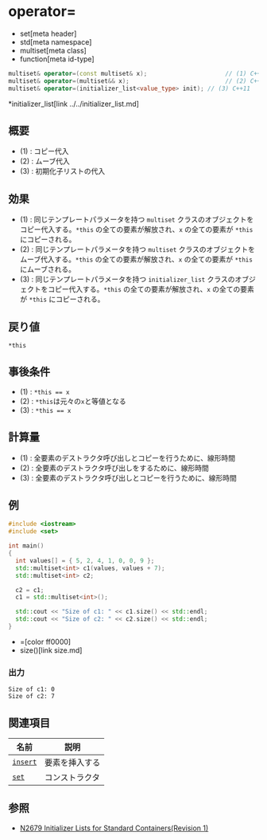 # operator=
* set[meta header]
* std[meta namespace]
* multiset[meta class]
* function[meta id-type]

```cpp
multiset& operator=(const multiset& x);                      // (1) C++03
multiset& operator=(multiset&& x);                           // (2) C++11
multiset& operator=(initializer_list<value_type> init); // (3) C++11
```
*initializer_list[link ../../initializer_list.md]

## 概要
- (1) : コピー代入
- (2) : ムーブ代入
- (3) : 初期化子リストの代入


## 効果
- (1) : 同じテンプレートパラメータを持つ `multiset` クラスのオブジェクトをコピー代入する。`*this` の全ての要素が解放され、`x` の全ての要素が `*this` にコピーされる。
- (2) : 同じテンプレートパラメータを持つ `multiset` クラスのオブジェクトをムーブ代入する。`*this` の全ての要素が解放され、`x` の全ての要素が `*this` にムーブされる。
- (3) : 同じテンプレートパラメータを持つ `initializer_list` クラスのオブジェクトをコピー代入する。`*this` の全ての要素が解放され、`x` の全ての要素が `*this` にコピーされる。


## 戻り値
`*this`


## 事後条件
- (1) : `*this == x`
- (2) : `*this`は元々の`x`と等値となる
- (3) : `*this == x`


## 計算量
- (1) : 全要素のデストラクタ呼び出しとコピーを行うために、線形時間
- (2) : 全要素のデストラクタ呼び出しをするために、線形時間
- (3) : 全要素のデストラクタ呼び出しとコピーを行うために、線形時間


## 例
```cpp example
#include <iostream>
#include <set>

int main()
{
  int values[] = { 5, 2, 4, 1, 0, 0, 9 };
  std::multiset<int> c1(values, values + 7);
  std::multiset<int> c2;

  c2 = c1;
  c1 = std::multiset<int>();

  std::cout << "Size of c1: " << c1.size() << std::endl;
  std::cout << "Size of c2: " << c2.size() << std::endl;
}
```
* =[color ff0000]
* size()[link size.md]

### 出力
```
Size of c1: 0
Size of c2: 7
```


## 関連項目

| 名前                         | 説明           |
|------------------------------|----------------|
| [`insert`](insert.md)      | 要素を挿入する |
| [`set`](op_constructor.md) | コンストラクタ |


## 参照
- [N2679 Initializer Lists for Standard Containers(Revision 1)](http://www.open-std.org/jtc1/sc22/wg21/docs/papers/2008/n2679.pdf)

